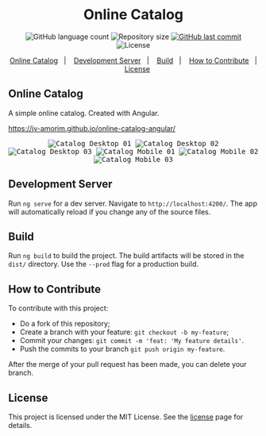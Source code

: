 <h1 align="center">Online Catalog</h1>

<p align="center">
  <img alt="GitHub language count" src="https://img.shields.io/github/languages/count/JV-Amorim/online-catalog-angular">

  <img alt="Repository size" src="https://img.shields.io/github/repo-size/JV-Amorim/online-catalog-angular">

  <a href="https://github.com/JV-Amorim/online-catalog-angular/commits/master">
    <img alt="GitHub last commit" src="https://img.shields.io/github/last-commit/JV-Amorim/online-catalog-angular">
  </a>

  <img alt="License" src="https://img.shields.io/badge/license-MIT-brightgreen">
</p>

<p align="center">
  <a href="#online-catalog">Online Catalog</a>&nbsp;&nbsp;&nbsp;|&nbsp;&nbsp;&nbsp;
  <a href="#development-server">Development Server</a>&nbsp;&nbsp;&nbsp;|&nbsp;&nbsp;&nbsp;
  <a href="#build">Build</a>&nbsp;&nbsp;&nbsp;|&nbsp;&nbsp;&nbsp;
  <a href="#how-to-contribute">How to Contribute</a>&nbsp;&nbsp;&nbsp;|&nbsp;&nbsp;&nbsp;
  <a href="#license">License</a>
</p>

## Online Catalog

A simple online catalog. Created with Angular.

https://jv-amorim.github.io/online-catalog-angular/

<p align="center">
  <kbd>
    <img alt="Catalog Desktop 01" src="readme-img/Catalog-Desktop-01.png">
  </kbd>
  <kbd>
    <img alt="Catalog Desktop 02" src="readme-img/Catalog-Desktop-02.png">
  </kbd>
  <kbd>
    <img alt="Catalog Desktop 03" src="readme-img/Catalog-Desktop-03.png">
  </kbd>
  <kbd>
    <img alt="Catalog Mobile 01" src="readme-img/Catalog-Mobile-01.png">
  </kbd>
  <kbd>
    <img alt="Catalog Mobile 02" src="readme-img/Catalog-Mobile-02.png">
  </kbd>
  <kbd>
    <img alt="Catalog Mobile 03" src="readme-img/Catalog-Mobile-03.png">
  </kbd>
</p>

## Development Server

Run `ng serve` for a dev server. Navigate to `http://localhost:4200/`. The app will automatically reload if you change any of the source files.

## Build

Run `ng build` to build the project. The build artifacts will be stored in the `dist/` directory. Use the `--prod` flag for a production build.

## How to Contribute

To contribute with this project:

- Do a fork of this repository;
- Create a branch with your feature: `git checkout -b my-feature`;
- Commit your changes: `git commit -m 'feat: 'My feature details'`.
- Push the commits to your branch `git push origin my-feature`.

After the merge of your pull request has been made, you can delete your branch.

## License

This project is licensed under the MIT License. See the [license](https://opensource.org/licenses/MIT) page for details.